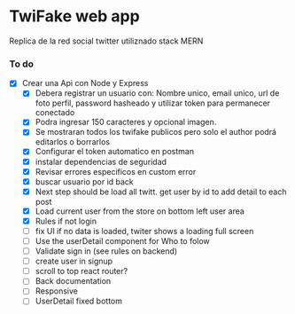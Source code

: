 # TwiFake web app

Replica de la red social twitter utiliznado stack MERN

### To do

- [x] Crear una Api con Node y Express
  - [x] Debera registrar un usuario con: Nombre unico, email unico, url de foto perfil, password hasheado y utilizar token para permanecer conectado
  - [x] Podra ingresar 150 caracteres y opcional imagen.
  - [x] Se mostraran todos los twifake publicos pero solo el author podrá editarlos o borrarlos
  - [x] Configurar el token automatico en postman
  - [x] instalar dependencias de seguridad
  - [x] Revisar errores especificos en custom error
  - [x] buscar usuario por id back
  - [x] Next step should be load all twitt. get user by id to add detail to each post
  - [x] Load current user from the store on bottom left user area
  - [x] Rules if not login
  - [ ] fix UI if no data is loaded, twiter shows a loading full screen
  - [ ] Use the userDetail component for Who to folow
  - [ ] Validate sign in (see rules on backend)
  - [ ] create user in signup
  - [ ] scroll to top react router?
  - [ ] Back documentation
  - [ ] Responsive
  - [ ] UserDetail fixed bottom

